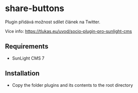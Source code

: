 # share-buttons
Plugin přidává možnost sdílet článek na Twitter.

Více info: https://tlukas.eu/uvod/socio-plugin-pro-sunlight-cms
 
## Requirements
- SunLight CMS 7

## Installation

- Copy the folder plugins and its contents to the root directory
